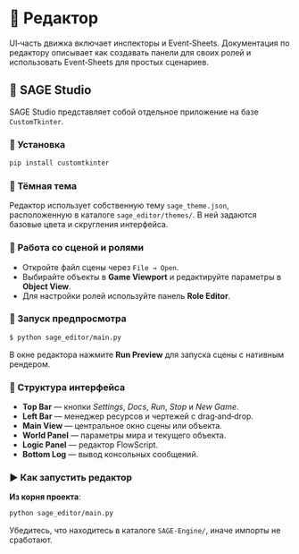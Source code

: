 # 📘 Редактор

UI‑часть движка включает инспекторы и Event‑Sheets. Документация по редактору описывает как создавать панели для своих ролей и использовать Event‑Sheets для простых сценариев.

## 🔹 SAGE Studio

SAGE Studio представляет собой отдельное приложение на базе `CustomTkinter`.

### 🔸 Установка

```bash
pip install customtkinter
```

### 🔸 Тёмная тема

Редактор использует собственную тему `sage_theme.json`, расположенную в каталоге
`sage_editor/themes/`. В ней задаются базовые цвета и скругления интерфейса.

### 🔸 Работа со сценой и ролями
- Откройте файл сцены через `File → Open`.
- Выбирайте объекты в **Game Viewport** и редактируйте параметры в **Object View**.
- Для настройки ролей используйте панель **Role Editor**.

### 🔸 Запуск предпросмотра

```bash
$ python sage_editor/main.py
```

В окне редактора нажмите **Run Preview** для запуска сцены с нативным рендером.

### 🔸 Структура интерфейса

- **Top Bar** — кнопки *Settings*, *Docs*, *Run*, *Stop* и *New Game*.
- **Left Bar** — менеджер ресурсов и чертежей с drag‑and‑drop.
- **Main View** — центральное окно сцены или объекта.
- **World Panel** — параметры мира и текущего объекта.
- **Logic Panel** — редактор FlowScript.
- **Bottom Log** — вывод консольных сообщений.

### ▶ Как запустить редактор

**Из корня проекта**:

```bash
python sage_editor/main.py
```

Убедитесь, что находитесь в каталоге `SAGE-Engine/`, иначе импорты не сработают.
